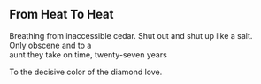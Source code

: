 From Heat To Heat
-----------------
Breathing from inaccessible cedar. Shut out and shut up like a salt.  
Only obscene and to a  
aunt they take on time, twenty-seven years  
  
To the decisive color of the diamond love.  
